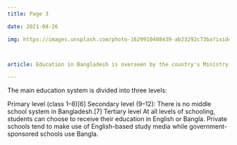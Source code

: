 ```yaml
---
title: Page 3

date: 2021-08-26

img: https://images.unsplash.com/photo-1629910408439-ab23292c73ba?ixid=MnwxMjA3fDB8MHxwaG90by1wYWdlfHx8fGVufDB8fHx8&ixlib=rb-1.2.1&auto=format&fit=crop&w=634&q=80



article: Education in Bangladesh is overseen by the country's Ministry of Education. The Ministry of Primary and Mass Education is responsible for implementing policy for primary education and state-funded schools at a local level. In Bangladesh, all citizens must undertake twelve years of compulsory education which consists of eight years at primary school level and four years at high school level. Primary and secondary education is financed by the state and free of charge in public schools.

---
```



The main education system is divided into three levels:

Primary level (class 1–8)[6]
Secondary level (9–12): There is no middle school system in Bangladesh.[7]
Tertiary level
At all levels of schooling, students can choose to receive their education in English or Bangla. Private schools tend to make use of English-based study media while government-sponsored schools use Bangla.
